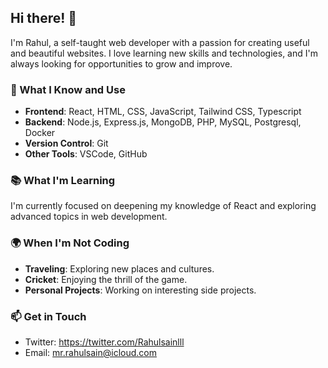 ## Hi there! 👋

I'm Rahul, a self-taught web developer with a passion for creating useful and beautiful websites. I love learning new skills and technologies, and I'm always looking for opportunities to grow and improve.

### 🧠 What I Know and Use

- **Frontend**: React, HTML, CSS, JavaScript, Tailwind CSS, Typescript 
- **Backend**: Node.js, Express.js, MongoDB, PHP, MySQL, Postgresql, Docker
- **Version Control**: Git 
- **Other Tools**: VSCode, GitHub

### 📚 What I'm Learning

I'm currently focused on deepening my knowledge of React and exploring advanced topics in web development.

### 🌍 When I'm Not Coding

- **Traveling**: Exploring new places and cultures.
- **Cricket**: Enjoying the thrill of the game.
- **Personal Projects**: Working on interesting side projects.

### 📫 Get in Touch

- Twitter: https://twitter.com/Rahulsainlll
- Email: mr.rahulsain@icloud.com

